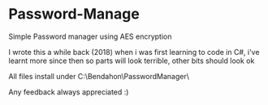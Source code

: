 # Password-Manage
Simple Password manager using AES encryption

I wrote this a while back (2018) when i was first learning to code in C#, i've learnt more since then so parts will look terrible, other bits should look ok

All files install under C:\Bendahon\PasswordManager\


Any feedback always appreciated :)
